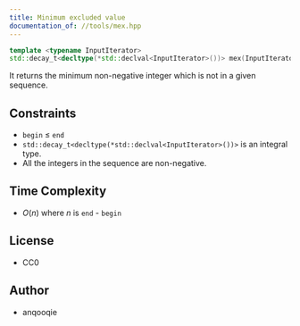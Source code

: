 ```yaml
---
title: Minimum excluded value
documentation_of: //tools/mex.hpp
---
```


```cpp
template <typename InputIterator>
std::decay_t<decltype(*std::declval<InputIterator>())> mex(InputIterator begin, InputIterator end);
```

It returns the minimum non-negative integer which is not in a given sequence.

## Constraints
- `begin` $\leq$ `end`
- `std::decay_t<decltype(*std::declval<InputIterator>())>` is an integral type.
- All the integers in the sequence are non-negative.

## Time Complexity
- $O(n)$ where $n$ is `end` - `begin`

## License
- CC0

## Author
- anqooqie
